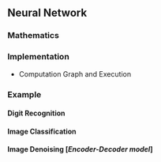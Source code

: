 ## Neural Network

### Mathematics

### Implementation
* Computation Graph and Execution

### Example
#### Digit Recognition
#### Image Classification
#### Image Denoising [***Encoder-Decoder model***]
